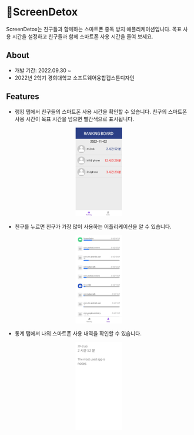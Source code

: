 # :mobile_phone_off:ScreenDetox
ScreenDetox는 친구들과 함께하는 스마트폰 중독 방지 애플리케이션입니다. 목표 사용 시간을 설정하고 친구들과 함께 스마트폰 사용 시간을 줄여 보세요.

## About

* 개발 기간: 2022.09.30 ~
* 2022년 2학기 경희대학교 소프트웨어융합캡스톤디자인

## Features

* 랭킹 탭에서 친구들의 스마트폰 사용 시간을 확인할 수 있습니다. 친구의 스마트폰 사용 시간이 목표 시간을 넘으면 빨간색으로 표시됩니다.

<center><img src="./screenshots/screenshot_rankingTab.jpg" width="25%" height="25%"></center>

* 친구를 누르면 친구가 가장 많이 사용하는 어플리케이션을 알 수 있습니다.

<center><img src="./screenshots/screenshot_statstab.jpg" width="25%" height="25%"></center>

* 통계 탭에서 나의 스마트폰 사용 내역을 확인할 수 있습니다.

<center><img src="./screenshots/screenshot_frienddetail.jpg" width="25%" height="25%"></center>